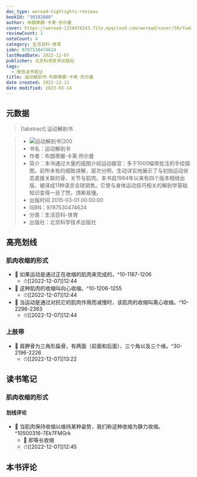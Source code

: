 ```yaml
---
doc_type: weread-highlights-reviews
bookId: "30182088"
author: 布朗蒂娜·卡莱·热尔曼
cover: https://weread-1258476243.file.myqcloud.com/weread/cover/50/YueWen_30182088/t7_YueWen_30182088.jpg
reviewCount: 1
noteCount: 4
category: 生活百科-体育
isbn: 9787530474624
lastReadDate: 2022-12-07
publisher: 北京科学技术出版社
tags:
  - 微信读书笔记
title: 运动解剖书-布朗蒂娜·卡莱·热尔曼
date created: 2022-12-11
date modified: 2023-03-14
---
```


## 元数据

>[!abstract] 运动解剖书

> - ![运动解剖书|200](https://weread-1258476243.file.myqcloud.com/weread/cover/50/YueWen_30182088/t7_YueWen_30182088.jpg)
> - 书名：运动解剖书
> - 作者：布朗蒂娜·卡莱·热尔曼
> - 简介：本书通过大量的插图介绍运动器官：多于1000幅带批注的手绘插图，前所未有的细致讲解，层次分明，生动详实地展示了与初始运动状态直接关联的骨、关节与肌肉。本书自1984年以来有四个版本相继出版，被译成11种语言全球销售。它使与身体运动技巧相关的解剖学基础知识变得一目了然，清晰易懂。
> - 出版时间 2015-03-01 00:00:00
> - ISBN：9787530474624
> - 分类：生活百科-体育
> - 出版社：北京科学技术出版社

## 高亮划线

### 肌肉收缩的形式

- 📌 如果运动是通过正在收缩的肌肉来完成的，^10-1187-1206
	- ⏱[[2022-12-07]]12:44
- 📌 这种肌肉的收缩叫向心收缩。^10-1206-1255
	- ⏱[[2022-12-07]]12:44
- 📌 当运动是通过对抗它的肌肉作用而减慢时，该肌肉的收缩叫离心收缩。^10-2296-2363
	- ⏱[[2022-12-07]]12:44

### 上肢带

- 📌 肩胛骨为三角形扁骨，有两面（前面和后面）、三个角以及三个缘。^30-2196-2226
	- ⏱[[2022-12-07]]13:22

## 读书笔记

### 肌肉收缩的形式

#### 划线评论

- 📌 当肌肉保持收缩以维持某种姿势，我们称这种收缩为静力收缩。^10500316-7Ek7FMGrk
	- 💭 即等长收缩
	- ⏱[[2022-12-07]]12:45

## 本书评论
